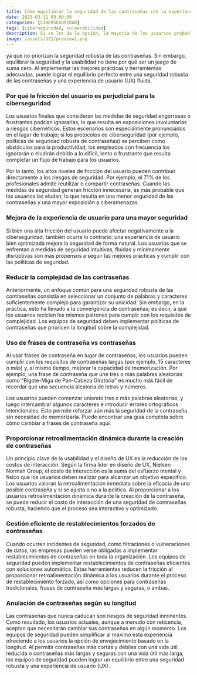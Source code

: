 ```yaml
---
title: Cómo equilibrar la seguridad de las contraseñas con la experiencia del usuario
date: 2025-03-31 09:00:00 
categories: [CIBERSEGURIDAD]
tags: [ciberseguridad, vulnerabilidad]
description: Si se les da la opción, la mayoría de los usuarios probablemente preferirán una experiencia fluida a medidas de seguridad complejas...
image: /assets/121/preview1.png
---
```


ya que no priorizan la seguridad robusta de las contraseñas. Sin embargo, equilibrar la seguridad y la usabilidad no tiene por qué ser un juego de suma cero. Al implementar las mejores prácticas y herramientas adecuadas, puede lograr el equilibrio perfecto entre una seguridad robusta de las contraseñas y una experiencia de usuario (UX) fluida.

### Por qué la fricción del usuario es perjudicial para la ciberseguridad

Los usuarios finales que consideran las medidas de seguridad engorrosas o frustrantes podrían ignorarlas, lo que resulta en exposiciones involuntarias a riesgos cibernéticos. Estos escenarios son especialmente pronunciados en el lugar de trabajo; si los protocolos de ciberseguridad (por ejemplo, políticas de seguridad robusta de contraseñas) se perciben como obstáculos para la productividad, los empleados con frecuencia los ignorarán o eludirán debido a lo difícil, lento o frustrante que resulta completar un flujo de trabajo para los usuarios.

Por lo tanto, los altos niveles de fricción del usuario pueden contribuir directamente a los riesgos de seguridad. Por ejemplo, el 71% de los profesionales admite reutilizar o compartir contraseñas. Cuando las medidas de seguridad generan fricción innecesaria, es más probable que los usuarios las eludan, lo que resulta en una menor seguridad de las contraseñas y una mayor exposición a ciberamenazas.

### Mejora de la experiencia de usuario para una mayor seguridad

Si bien una alta fricción del usuario puede afectar negativamente a la ciberseguridad, también ocurre lo contrario: una experiencia de usuario bien optimizada mejora la seguridad de forma natural. Los usuarios que se enfrentan a medidas de seguridad intuitivas, fluidas y mínimamente disruptivas son más propensos a seguir las mejores prácticas y cumplir con las políticas de seguridad.

### Reducir la complejidad de las contraseñas

Anteriormente, un enfoque común para una seguridad robusta de las contraseñas consistía en seleccionar un conjunto de palabras y caracteres suficientemente complejo para garantizar su unicidad. Sin embargo, en la práctica, esto ha llevado a la convergencia de contraseñas; es decir, a que los usuarios reciclen los mismos patrones para cumplir con los requisitos de complejidad. Los equipos de seguridad deben implementar políticas de contraseñas que prioricen la longitud sobre la complejidad.

### Uso de frases de contraseña vs contraseñas

Al usar frases de contraseña en lugar de contraseñas, los usuarios pueden cumplir con los requisitos de contraseñas largas (por ejemplo, 15 caracteres o más) y, al mismo tiempo, mejorar la capacidad de memorización. Por ejemplo, una frase de contraseña que une tres o más palabras aleatorias como "Bigote-Miga de Pan-Cabeza Giratoria" es mucho más fácil de recordar que una secuencia aleatoria de letras y números.

Los usuarios pueden comenzar uniendo tres o más palabras aleatorias, y luego intercambiar algunos caracteres e introducir errores ortográficos intencionales. Esto permite reforzar aún más la seguridad de la contraseña sin necesidad de memorizarla. Puede encontrar una guía completa sobre cómo cambiar a frases de contraseña aquí.

### Proporcionar retroalimentación dinámica durante la creación de contraseñas 

Un principio clave de la usabilidad y el diseño de UX es la reducción de los costos de interacción. Según la firma líder en diseño de UX, Nielsen Norman Group, el costo de interacción es la suma del esfuerzo mental y físico que los usuarios deben realizar para alcanzar un objetivo específico. Los usuarios valoran la retroalimentación inmediata sobre la eficacia de una posible contraseña y si se ajusta o no a la política. Al proporcionar a los usuarios retroalimentación dinámica durante la creación de la contraseña, se puede reducir el costo de interacción de una seguridad de contraseñas robusta, haciendo que el proceso sea interactivo y optimizado.

### Gestión eficiente de restablecimientos forzados de contraseñas

Cuando ocurren incidentes de seguridad, como filtraciones o vulneraciones de datos, las empresas pueden verse obligadas a implementar restablecimientos de contraseñas en toda la organización. Los equipos de seguridad pueden implementar restablecimientos de contraseñas eficientes con soluciones automática. Estas herramientas reducen la fricción al proporcionar retroalimentación dinámica a los usuarios durante el proceso de restablecimiento forzado, así como opciones para contraseñas tradicionales, frases de contraseña más largas y seguras, o ambas.

### Anulación de contraseñas según su longitud

Las contraseñas que nunca caducan son riesgos de seguridad inminentes. Como resultado, los usuarios actuales, aunque a menudo con reticencia, aceptan que necesitarán cambiar sus contraseñas en algún momento. Los equipos de seguridad pueden simplificar al máximo esta experiencia ofreciendo a los usuarios la opción de envejecimiento basado en la longitud. Al permitir contraseñas más cortas y débiles con una vida útil reducida o contraseñas más largas y seguras con una vida útil más larga, los equipos de seguridad pueden lograr un equilibrio entre una seguridad robusta y una experiencia de usuario (UX).





